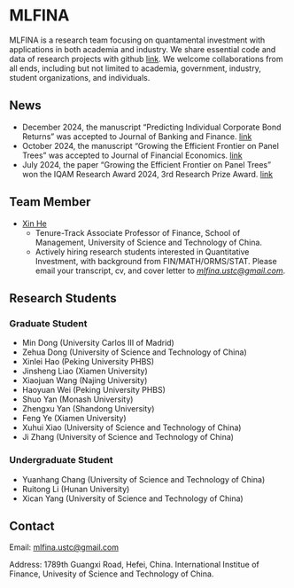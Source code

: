 # MLFINA

MLFINA is a research team focusing on quantamental investment with applications in both academia and industry.
We share essential code and data of research projects with github [link](https://github.com/mlfina/). 
We welcome collaborations from all ends, including but not limited to academia, government, industry, student organizations, and individuals.

## News

- December 2024, the manuscript “Predicting Individual Corporate Bond Returns” was accepted to Journal of Banking and Finance. [link](https://papers.ssrn.com/sol3/papers.cfm?abstract_id=3870306)
- October 2024, the manuscript “Growing the Efficient Frontier on Panel Trees” was accepted to Journal of Financial Economics. [link](https://papers.ssrn.com/sol3/papers.cfm?abstract_id=3949463)
- July 2024, the paper “Growing the Efficient Frontier on Panel Trees” won the IQAM Research Award 2024, 3rd Research Prize Award. [link](https://iqam-research.de/forschungspreis/iqam-research-prize-2024/#content-wrapper)

## Team Member

- [Xin He](https://www.xinhesean.com)
  - Tenure-Track Associate Professor of Finance, School of Management, University of Science and Technology of China.
  - Actively hiring research students interested in Quantitative Investment, with background from FIN/MATH/ORMS/STAT. Please email your transcript, cv, and cover letter to *mlfina.ustc@gmail.com*.

## Research Students

### Graduate Student

- Min Dong (University Carlos III of Madrid)
- Zehua Dong (University of Science and Technology of China)
- Xinlei Hao (Peking University PHBS)
- Jinsheng Liao (Xiamen University)
- Xiaojuan Wang (Najing University)
- Haoyuan Wei (Peking University PHBS)
- Shuo Yan (Monash University)
- Zhengxu Yan (Shandong University)
- Feng Ye (Xiamen University)
- Xuhui Xiao (University of Science and Technology of China)
- Ji Zhang (University of Science and Technology of China)

### Undergraduate Student

- Yuanhang Chang (University of Science and Technology of China)
- Ruitong Li (Hunan University)
- Xican Yang (University of Science and Technology of China)
  
## Contact

Email: mlfina.ustc@gmail.com

Address: 1789th Guangxi Road, Hefei, China. International Institue of Finance, Univesity of Science and Technology of China.
